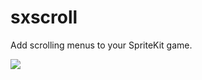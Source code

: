 # sxscroll
Add scrolling menus to your SpriteKit game.

<img src="https://media.giphy.com/media/xk8pWDCoYEyC5oTJHO/giphy.gif">
